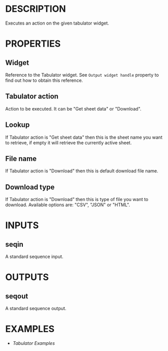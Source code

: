 # DESCRIPTION

Executes an action on the given tabulator widget.

# PROPERTIES

## Widget

Reference to the Tabulator widget. See `Output widget handle` property to find out how to obtain this reference.

## Tabulator action

Action to be executed. It can be "Get sheet data" or "Download".

## Lookup

If Tabulator action is "Get sheet data" then this is the sheet name you want to retrieve, if empty it will retrieve the currently active sheet.

## File name

If Tabulator action is "Download" then this is default download file name.

## Download type

If Tabulator action is "Download" then this is type of file you want to download. Available options are: "CSV", "JSON" or "HTML".

# INPUTS

## seqin

A standard sequence input.

# OUTPUTS

## seqout

A standard sequence output.

# EXAMPLES

-   _Tabulator Examples_
